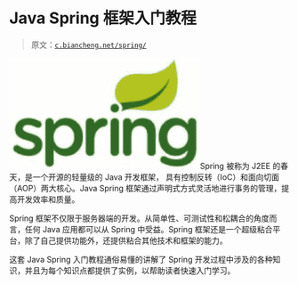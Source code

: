 # Java Spring 框架入门教程

> 原文：[`c.biancheng.net/spring/`](http://c.biancheng.net/spring/)

![Java Spring 框架学习教程（通俗易懂）](img/c3c845e6ca77839eb60b49e33b876389.png)Spring 被称为 J2EE 的春天，是一个开源的轻量级的 Java 开发框架， 具有控制反转（IoC）和面向切面（AOP）两大核心。Java Spring 框架通过声明式方式灵活地进行事务的管理，提高开发效率和质量。

Spring 框架不仅限于服务器端的开发。从简单性、可测试性和松耦合的角度而言，任何 Java 应用都可以从 Spring 中受益。Spring 框架还是一个超级粘合平台，除了自己提供功能外，还提供粘合其他技术和框架的能力。

这套 Java Spring 入门教程通俗易懂的讲解了 Spring 开发过程中涉及的各种知识，并且为每个知识点都提供了实例，以帮助读者快速入门学习。
